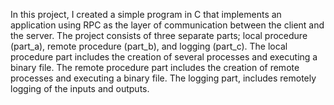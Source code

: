 In this project, I created a simple program in C that implements an
application using RPC as the layer of communication between the client and the server. The
project consists of three separate parts; local procedure (part_a), remote procedure (part_b), and logging (part_c). The
local procedure part includes the creation of several processes and executing a binary file. The
remote procedure part includes the creation of remote processes and executing a binary file.
The logging part, includes remotely logging of the inputs and outputs.
